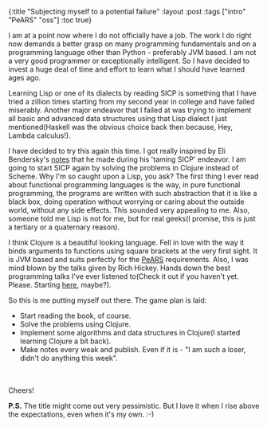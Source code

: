{:title "Subjecting myself to a potential failure"
:layout :post
:tags  ["intro" "PeARS" "oss"]
:toc true}

I am at a point now where I do not officially have a job. The work I do
right now demands a better grasp on many programming fundamentals and on
a programming language other than Python - preferably JVM based. I am
not a very good programmer or exceptionally intelligent. So I have
decided to invest a huge deal of time and effort to learn what I should
have learned ages ago.


Learning Lisp or one of its dialects by reading SICP is something that I
have tried a zillion times starting from my second year in college and
have failed miserably. Another major endeavor that I failed at was
trying to implement all basic and advanced data structures using that
Lisp dialect I just mentioned(Haskell was the obvious choice back then
because, Hey, Lambda calculus!).


I have decided to try this again this time. I got really inspired by Eli
Bendersky's <a href="http://eli.thegreenplace.net/tag/sicp">notes</a>
that he made during his 'taming SICP' endeavor. I am
going to start SICP again by solving the problems in Clojure instead of
Scheme. Why I'm so caught upon a Lisp, you ask? The first thing I ever
read about functional programming languages is the way, in pure
functional programming, the programs are written with such abstraction
that it is like a black box, doing operation without worrying or caring
about the outside world, without any side effects. This sounded very
appealing to me. Also, someone told me Lisp is not for me, but for real
geeks(I promise, this is just a tertiary or a quaternary reason).


I think Clojure is a beautiful looking language. Fell in love with the
way it binds arguments to functions using square brackets at the very
first sight. It is JVM based and suits perfectly for the <a
href="http://pearsearch.org">PeARS</a>
requirements. Also, I was mind blown by the talks given by Rich Hickey.
Hands down the best programming talks I've ever listened to(Check it out
if you haven't yet. Please. Starting <a
href="https://www.youtube.com/watch?v=rI8tNMsozo0">here</a>, maybe?).


So this is me putting myself out there. The game plan is laid:

* Start reading the book, of course.
* Solve the problems using Clojure.
* Implement some algorithms and data structures in Clojure(I started learning Clojure a bit back).
* Make notes every weak and publish. Even if it is - "I am such a loser, didn't do anything this week".

<br/><br/>Cheers!


<b>P.S.</b> The title might come out very pessimistic. But I love it when I
rise above the expectations, even when it's my own. :-)


